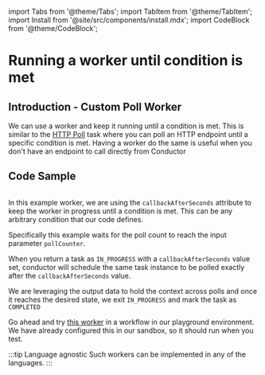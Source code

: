 import Tabs from '@theme/Tabs';
import TabItem from '@theme/TabItem';
import Install from '@site/src/components/install.mdx';
import CodeBlock from '@theme/CodeBlock';

# Running a worker until condition is met

## Introduction - Custom Poll Worker

We can use a worker and keep it running until a condition is met. This is similar to the [HTTP Poll](/content/reference-docs/system-tasks/http-poll) task where
you can poll an HTTP endpoint until a specific condition is met. Having a worker do the same is useful
when you don't have an endpoint to call directly from Conductor

## Code Sample


```java dynamic https://github.com/conductor-sdk/orkes-java-springboot2-example/blob/main/src/main/java/io/orkes/example/banking/workers/PollUntilConditionMeetsWorker.java section=1 ../workers/PollUntilConditionMeetsWorker.java
```

In this example worker, we are using the `callbackAfterSeconds` attribute to keep the worker in progress
until a condition is met. This can be any arbitrary condition that our code defines.

Specifically this example waits for the poll count to reach the input parameter `pollCounter`.

When you return a task as `IN_PROGRESS` with a `callbackAfterSeconds` value set, conductor
will schedule the same task instance to be polled exactly after the `callbackAfterSeconds` value.

We are leveraging the output data to hold the context across polls and once it reaches the desired state, we exit `IN_PROGRESS`
and mark the task as `COMPLETED`

Go ahead and try [this worker](https://play.orkes.io/workflowDef/poll-until-condition-workflow) in a workflow in our playground environment. We have already configured this in our sandbox, so it should run when you test.

:::tip Language agnostic
Such workers can be implemented in any of the languages.
:::